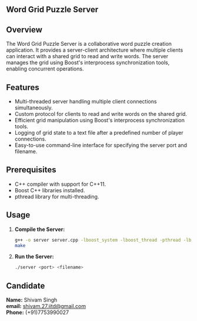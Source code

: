 ## Word Grid Puzzle Server
## Overview

The Word Grid Puzzle Server is a collaborative word puzzle creation application. It provides a server-client architecture where multiple clients can interact with a shared grid to read and write words. The server manages the grid using Boost's interprocess synchronization tools, enabling concurrent operations.

## Features

- Multi-threaded server handling multiple client connections simultaneously.
- Custom protocol for clients to read and write words on the shared grid.
- Efficient grid manipulation using Boost's interprocess synchronization tools.
- Logging of grid state to a text file after a predefined number of player connections.
- Easy-to-use command-line interface for specifying the server port and filename.

## Prerequisites

- C++ compiler with support for C++11.
- Boost C++ libraries installed.
- pthread library for multi-threading.

## Usage

1. **Compile the Server:**
   ```bash
   g++ -o server server.cpp -lboost_system -lboost_thread -pthread -lboost_iostreams or <br>
   make
2. **Run the Server:**
   ```bash
   ./server <port> <filename>

## Candidate
**Name:** Shivam Singh <br>
**email:** shivam.27.iitd@gmail.com <br>
**Phone:** (+91)7753990027
